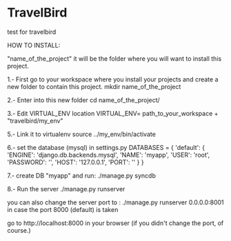TravelBird
==========

test for travelbird

HOW TO INSTALL:

"name_of_the_project" it will be the folder where you will want to install this project.

1.- First go to your workspace where you install your projects and create a new folder to contain this project.
mkdir name_of_the_project

2.- Enter into this new folder
cd name_of_the_project/

3.- Edit VIRTUAL_ENV location
VIRTUAL_ENV= path_to_your_workspace + "travelbird/my_env"

5.- Link it to virtualenv
source ../my_env/bin/activate

6.- set the database (mysql) in settings.py
DATABASES = {
    'default': {
        'ENGINE': 'django.db.backends.mysql',
        'NAME': 'myapp',
        'USER': 'root',
        'PASSWORD': '',
        'HOST': '127.0.0.1',
        'PORT': ''
    }
}

7.- create DB "myapp" and run:
./manage.py syncdb

8.- Run the server
./manage.py runserver

you can also change the server port to : ./manage.py runserver 0.0.0.0:8001
in case the port 8000 (default) is taken

go to http://localhost:8000 in your browser (if you didn't change the port, of course.)

